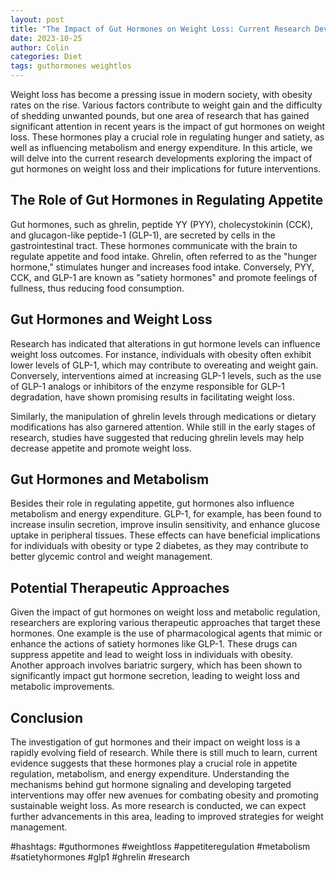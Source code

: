 ```yaml
---
layout: post
title: "The Impact of Gut Hormones on Weight Loss: Current Research Developments"
date: 2023-10-25
author: Colin
categories: Diet
tags: guthormones weightlos
---
```


Weight loss has become a pressing issue in modern society, with obesity rates on the rise. Various factors contribute to weight gain and the difficulty of shedding unwanted pounds, but one area of research that has gained significant attention in recent years is the impact of gut hormones on weight loss. These hormones play a crucial role in regulating hunger and satiety, as well as influencing metabolism and energy expenditure. In this article, we will delve into the current research developments exploring the impact of gut hormones on weight loss and their implications for future interventions.

## The Role of Gut Hormones in Regulating Appetite

Gut hormones, such as ghrelin, peptide YY (PYY), cholecystokinin (CCK), and glucagon-like peptide-1 (GLP-1), are secreted by cells in the gastrointestinal tract. These hormones communicate with the brain to regulate appetite and food intake. Ghrelin, often referred to as the "hunger hormone," stimulates hunger and increases food intake. Conversely, PYY, CCK, and GLP-1 are known as "satiety hormones" and promote feelings of fullness, thus reducing food consumption.

## Gut Hormones and Weight Loss

Research has indicated that alterations in gut hormone levels can influence weight loss outcomes. For instance, individuals with obesity often exhibit lower levels of GLP-1, which may contribute to overeating and weight gain. Conversely, interventions aimed at increasing GLP-1 levels, such as the use of GLP-1 analogs or inhibitors of the enzyme responsible for GLP-1 degradation, have shown promising results in facilitating weight loss.

Similarly, the manipulation of ghrelin levels through medications or dietary modifications has also garnered attention. While still in the early stages of research, studies have suggested that reducing ghrelin levels may help decrease appetite and promote weight loss.

## Gut Hormones and Metabolism

Besides their role in regulating appetite, gut hormones also influence metabolism and energy expenditure. GLP-1, for example, has been found to increase insulin secretion, improve insulin sensitivity, and enhance glucose uptake in peripheral tissues. These effects can have beneficial implications for individuals with obesity or type 2 diabetes, as they may contribute to better glycemic control and weight management.

## Potential Therapeutic Approaches

Given the impact of gut hormones on weight loss and metabolic regulation, researchers are exploring various therapeutic approaches that target these hormones. One example is the use of pharmacological agents that mimic or enhance the actions of satiety hormones like GLP-1. These drugs can suppress appetite and lead to weight loss in individuals with obesity. Another approach involves bariatric surgery, which has been shown to significantly impact gut hormone secretion, leading to weight loss and metabolic improvements.

## Conclusion

The investigation of gut hormones and their impact on weight loss is a rapidly evolving field of research. While there is still much to learn, current evidence suggests that these hormones play a crucial role in appetite regulation, metabolism, and energy expenditure. Understanding the mechanisms behind gut hormone signaling and developing targeted interventions may offer new avenues for combating obesity and promoting sustainable weight loss. As more research is conducted, we can expect further advancements in this area, leading to improved strategies for weight management.

#hashtags: #guthormones #weightloss #appetiteregulation #metabolism #satietyhormones #glp1 #ghrelin #research